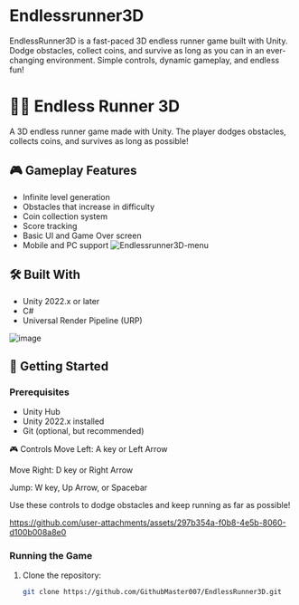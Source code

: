 # Endlessrunner3D
EndlessRunner3D is a fast-paced 3D endless runner game built with Unity. Dodge obstacles, collect coins, and survive as long as you can in an ever-changing environment. Simple controls, dynamic gameplay, and endless fun!
# 🏃‍♂️ Endless Runner 3D

A 3D endless runner game made with Unity. The player dodges obstacles, collects coins, and survives as long as possible!

## 🎮 Gameplay Features

- Infinite level generation
- Obstacles that increase in difficulty
- Coin collection system
- Score tracking
- Basic UI and Game Over screen
- Mobile and PC support
![Endlessrunner3D-menu](https://github.com/user-attachments/assets/48500a8e-f1f9-4e2f-9ac3-ce5d6c8ec8ff)

## 🛠️ Built With

- Unity 2022.x or later
- C#
- Universal Render Pipeline (URP)

![image](https://github.com/user-attachments/assets/ffd24c2a-76f8-42e8-9401-9613424d6c50)


## 🚀 Getting Started

### Prerequisites

- Unity Hub
- Unity 2022.x installed
- Git (optional, but recommended)


🎮 Controls
Move Left: A key or Left Arrow

Move Right: D key or Right Arrow

Jump: W key, Up Arrow, or Spacebar

Use these controls to dodge obstacles and keep running as far as possible!



https://github.com/user-attachments/assets/297b354a-f0b8-4e5b-8060-d100b008a8e0



### Running the Game

1. Clone the repository:
   ```bash
   git clone https://github.com/GithubMaster007/EndlessRunner3D.git

   


